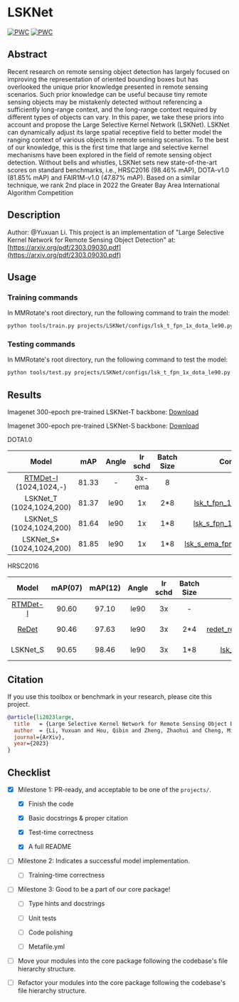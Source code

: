 # LSKNet

[![PWC](https://img.shields.io/endpoint.svg?url=https://paperswithcode.com/badge/large-selective-kernel-network-for-remote/object-detection-in-aerial-images-on-dota-1)](https://paperswithcode.com/sota/object-detection-in-aerial-images-on-dota-1?p=large-selective-kernel-network-for-remote)
[![PWC](https://img.shields.io/endpoint.svg?url=https://paperswithcode.com/badge/large-selective-kernel-network-for-remote/object-detection-in-aerial-images-on-hrsc2016)](https://paperswithcode.com/sota/object-detection-in-aerial-images-on-hrsc2016?p=large-selective-kernel-network-for-remote)

## Abstract

Recent research on remote sensing object detection has largely focused on improving the representation of oriented bounding boxes but has overlooked the unique prior knowledge presented in remote sensing scenarios. Such prior knowledge can be useful because tiny remote sensing objects may be mistakenly detected without referencing a sufficiently long-range context, and the long-range context required by different types of objects can vary. In this paper, we take these priors into account and propose the Large Selective Kernel Network (LSKNet). LSKNet can dynamically adjust its large spatial receptive field to better model the ranging context of various objects in remote sensing scenarios. To the best of our knowledge, this is the first time that large and selective kernel mechanisms have been explored in the field of remote sensing object detection. Without bells and whistles, LSKNet sets new state-of-the-art scores on standard benchmarks, i.e., HRSC2016 (98.46% mAP), DOTA-v1.0 (81.85% mAP) and FAIR1M-v1.0 (47.87% mAP). Based on a similar technique, we rank 2nd place in 2022 the Greater Bay Area International Algorithm Competition

## Description

Author: @Yuxuan Li.
This project is an implementation of "Large Selective Kernel Network for Remote Sensing Object Detection" at: [https://arxiv.org/pdf/2303.09030.pdf](https://arxiv.org/pdf/2303.09030.pdf)

## Usage

### Training commands

In MMRotate's root directory, run the following command to train the model:

```bash
python tools/train.py projects/LSKNet/configs/lsk_t_fpn_1x_dota_le90.py
```

### Testing commands

In MMRotate's root directory, run the following command to test the model:

```bash
python tools/test.py projects/LSKNet/configs/lsk_t_fpn_1x_dota_le90.py ${CHECKPOINT_PATH}
```

## Results

Imagenet 300-epoch pre-trained LSKNet-T backbone: [Download](https://pan.baidu.com/s/1CQHQBLR9UVW-7cxg7LB2Dg?pwd=84jd)

Imagenet 300-epoch pre-trained LSKNet-S backbone: [Download](https://pan.baidu.com/s/1o-Pq8k_7qcTgfTWiBve6uA?pwd=dm3w)

DOTA1.0

|                           Model                            |  mAP  | Angle | lr schd | Batch Size |                                   Configs                                    |                                                               Download                                                               |     note     |
| :--------------------------------------------------------: | :---: | :---: | :-----: | :--------: | :--------------------------------------------------------------------------: | :----------------------------------------------------------------------------------------------------------------------------------: | :----------: |
| [RTMDet-l](https://arxiv.org/abs/2212.07784) (1024,1024,-) | 81.33 |   -   | 3x-ema  |     8      |                                      -                                       |                                                                  -                                                                   |  Prev. Best  |
|                  LSKNet_T (1024,1024,200)                  | 81.37 | le90  |   1x    |    2\*8    |     [lsk_t_fpn_1x_dota_le90](./configs/lsknet/lsk_t_fpn_1x_dota_le90.py)     | [model](https://pan.baidu.com/s/1LtHb7ahPAcGJGPGfNo9EuQ?pwd=auu6) \| [log](https://pan.baidu.com/s/1PpC-Qu0dcDQ-iYM0kz5i5g?pwd=0sre) |              |
|                  LSKNet_S (1024,1024,200)                  | 81.64 | le90  |   1x    |    1\*8    |   [lsk_s_fpn_1x_dota_le90](./configs/lsknet/lsk_s_fpn_1x_dota_le90.py.py)    | [model](https://pan.baidu.com/s/1dYfSldDDWWlqRfljLlYhvA?pwd=v55f) \| [log](https://pan.baidu.com/s/1r6n5SZjEQvo5F1W2-ngkYQ?pwd=chxz) |              |
|                 LSKNet_S\* (1024,1024,200)                 | 81.85 | le90  |   1x    |    1\*8    | [lsk_s_ema_fpn_1x_dota_le90](./configs/lsknet/lsk_s_ema_fpn_1x_dota_le90.py) | [model](https://pan.baidu.com/s/1lNjApvSjchrkRVURAm6PoA?pwd=ubd5) \| [log](https://pan.baidu.com/s/14qjg9EJo6Sq1eyJRhoJ1CQ?pwd=dhp7) | EMA Finetune |

<!-- https://github.com/open-mmlab/mmdetection/tree/3.x/configs/rtmdet -->

HRSC2016

|                    Model                     | mAP(07) | mAP(12) | Angle | lr schd | Batch Size |                                      Configs                                      |                                                               Download                                                               |    note    |
| :------------------------------------------: | :-----: | :-----: | :---: | :-----: | :--------: | :-------------------------------------------------------------------------------: | :----------------------------------------------------------------------------------------------------------------------------------: | :--------: |
| [RTMDet-l](https://arxiv.org/abs/2212.07784) |  90.60  |  97.10  | le90  |   3x    |     -      |                                         -                                         |                                                                  -                                                                   | Prev. Best |
|  [ReDet](https://arxiv.org/abs/2103.07733)   |  90.46  |  97.63  | le90  |   3x    |    2\*4    | [redet_re50_refpn_3x_hrsc_le90](./configs/redet/redet_re50_refpn_3x_hrsc_le90.py) |                                                                  -                                                                   | Prev. Best |
|                   LSKNet_S                   |  90.65  |  98.46  | le90  |   3x    |    1\*8    |       [lsk_s_fpn_3x_hrsc_le90](./configs/lsknet/lsk_s_fpn_3x_hrsc_le90.py)        | [model](https://pan.baidu.com/s/1jRLb5m6tGab6BF1ky1JP6A?pwd=bosr) \| [log](https://pan.baidu.com/s/1f0i5oGn3QseKQLAGMcy4_w?pwd=kn0x) |            |

## Citation

If you use this toolbox or benchmark in your research, please cite this project.

```bibtex
@article{li2023large,
  title   = {Large Selective Kernel Network for Remote Sensing Object Detection},
  author  = {Li, Yuxuan and Hou, Qibin and Zheng, Zhaohui and Cheng, Mingming and Yang, Jian and Li, Xiang},
  journal={ArXiv},
  year={2023}
}
```

## Checklist

<!-- Here is a checklist illustrating a usual development workflow of a successful project, and also serves as an overview of this project's progress. The PIC (person in charge) or contributors of this project should check all the items that they believe have been finished, which will further be verified by codebase maintainers via a PR.
OpenMMLab's maintainer will review the code to ensure the project's quality. Reaching the first milestone means that this project suffices the minimum requirement of being merged into 'projects/'. But this project is only eligible to become a part of the core package upon attaining the last milestone.
Note that keeping this section up-to-date is crucial not only for this project's developers but the entire community, since there might be some other contributors joining this project and deciding their starting point from this list. It also helps maintainers accurately estimate time and effort on further code polishing, if needed.
A project does not necessarily have to be finished in a single PR, but it's essential for the project to at least reach the first milestone in its very first PR. -->

- [x] Milestone 1: PR-ready, and acceptable to be one of the `projects/`.

  - [x] Finish the code

    <!-- The code's design shall follow existing interfaces and convention. For example, each model component should be registered into `mmrotate.registry.MODELS` and configurable via a config file. -->

  - [x] Basic docstrings & proper citation

    <!-- Each major object should contain a docstring, describing its functionality and arguments. If you have adapted the code from other open-source projects, don't forget to cite the source project in docstring and make sure your behavior is not against its license. Typically, we do not accept any code snippet under GPL license. [A Short Guide to Open Source Licenses](https://medium.com/nationwide-technology/a-short-guide-to-open-source-licenses-cf5b1c329edd) -->

  - [x] Test-time correctness

    <!-- If you are reproducing the result from a paper, make sure your model's inference-time performance matches that in the original paper. The weights usually could be obtained by simply renaming the keys in the official pre-trained weights. This test could be skipped though, if you are able to prove the training-time correctness and check the second milestone. -->

  - [x] A full README

    <!-- As this template does. -->

- [ ] Milestone 2: Indicates a successful model implementation.

  - [ ] Training-time correctness

    <!-- If you are reproducing the result from a paper, checking this item means that you should have trained your model from scratch based on the original paper's specification and verified that the final result matches the report within a minor error range. -->

- [ ] Milestone 3: Good to be a part of our core package!

  - [ ] Type hints and docstrings

    <!-- Ideally *all* the methods should have [type hints](https://www.pythontutorial.net/python-basics/python-type-hints/) and [docstrings](https://google.github.io/styleguide/pyguide.html#381-docstrings). [Example](https://github.com/open-mmlab/mmrotate/blob/766185ed317f99379cb14035a6f9e5cf8a5340ad/mmrotate/structures/bbox/box_converters.py#L61-L78) -->

  - [ ] Unit tests

    <!-- Unit tests for each module are required. [Example](https://github.com/open-mmlab/mmrotate/blob/766185ed317f99379cb14035a6f9e5cf8a5340ad/tests/test_structures/test_bbox/test_box_converters.py#L43-L52) -->

  - [ ] Code polishing

    <!-- Refactor your code according to reviewer's comment. -->

  - [ ] Metafile.yml

    <!-- It will be parsed by MIM and Inferencer. [Example](https://github.com/open-mmlab/mmrotate/blob/1.x/configs/r3det/metafile.yml) -->

- [ ] Move your modules into the core package following the codebase's file hierarchy structure.

  <!-- In particular, you may have to refactor this README into a standard one. [Example](https://github.com/open-mmlab/mmrotate/blob/1.x/configs/r3det/README.md) -->

- [ ] Refactor your modules into the core package following the codebase's file hierarchy structure.
